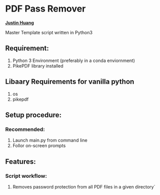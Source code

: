 # PDF Pass Remover
**[Justin Huang](https://github.com/Astray909)**

Master Template script written in Python3

## Requirement:
1. Python 3 Environment (preferably in a conda enviornment)
2. PikePDF library installed

## Libaary Requirements for vanilla python
1. os
2. pikepdf

## Setup procedure:
### Recommended:
1. Launch main.py from command line
2. Follor on-screen prompts

## Features:
### Script workflow:
1. Removes password protection from all PDF files in a given directory`
